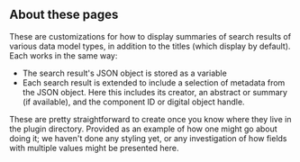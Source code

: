 ## About these pages

These are customizations for how to display summaries of search results of various data model types, in addition to the titles (which display by default). Each works in the same way:

* The search result's JSON object is stored as a variable
* Each search result is extended to include a selection of metadata from the JSON object. Here this includes its creator, an abstract or summary (if available), and the component ID or digital object handle.

These are pretty straightforward to create once you know where they live in the plugin directory. Provided as an example of how one might go about doing it; we haven't done any styling yet, or any investigation of how fields with multiple values might be presented here.
